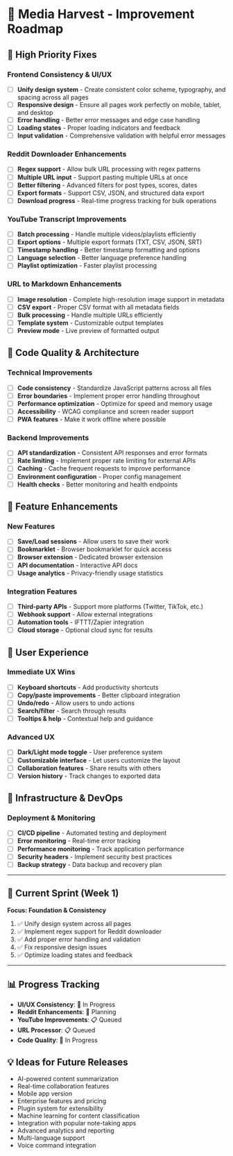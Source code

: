 # 🎯 Media Harvest - Improvement Roadmap

## 🚨 High Priority Fixes

### Frontend Consistency & UI/UX
- [ ] **Unify design system** - Create consistent color scheme, typography, and spacing across all pages
- [ ] **Responsive design** - Ensure all pages work perfectly on mobile, tablet, and desktop
- [ ] **Error handling** - Better error messages and edge case handling
- [ ] **Loading states** - Proper loading indicators and feedback
- [ ] **Input validation** - Comprehensive validation with helpful error messages

### Reddit Downloader Enhancements
- [ ] **Regex support** - Allow bulk URL processing with regex patterns
- [ ] **Multiple URL input** - Support pasting multiple URLs at once
- [ ] **Better filtering** - Advanced filters for post types, scores, dates
- [ ] **Export formats** - Support CSV, JSON, and structured data export
- [ ] **Download progress** - Real-time progress tracking for bulk operations

### YouTube Transcript Improvements
- [ ] **Batch processing** - Handle multiple videos/playlists efficiently
- [ ] **Export options** - Multiple export formats (TXT, CSV, JSON, SRT)
- [ ] **Timestamp handling** - Better timestamp formatting and options
- [ ] **Language selection** - Better language preference handling
- [ ] **Playlist optimization** - Faster playlist processing

### URL to Markdown Enhancements
- [ ] **Image resolution** - Complete high-resolution image support in metadata
- [ ] **CSV export** - Proper CSV format with all metadata fields
- [ ] **Bulk processing** - Handle multiple URLs efficiently
- [ ] **Template system** - Customizable output templates
- [ ] **Preview mode** - Live preview of formatted output

## 🎨 Code Quality & Architecture

### Technical Improvements
- [ ] **Code consistency** - Standardize JavaScript patterns across all files
- [ ] **Error boundaries** - Implement proper error handling throughout
- [ ] **Performance optimization** - Optimize for speed and memory usage
- [ ] **Accessibility** - WCAG compliance and screen reader support
- [ ] **PWA features** - Make it work offline where possible

### Backend Improvements
- [ ] **API standardization** - Consistent API responses and error formats
- [ ] **Rate limiting** - Implement proper rate limiting for external APIs
- [ ] **Caching** - Cache frequent requests to improve performance
- [ ] **Environment configuration** - Proper config management
- [ ] **Health checks** - Better monitoring and health endpoints

## 🌟 Feature Enhancements

### New Features
- [ ] **Save/Load sessions** - Allow users to save their work
- [ ] **Bookmarklet** - Browser bookmarklet for quick access
- [ ] **Browser extension** - Dedicated browser extension
- [ ] **API documentation** - Interactive API docs
- [ ] **Usage analytics** - Privacy-friendly usage statistics

### Integration Features
- [ ] **Third-party APIs** - Support more platforms (Twitter, TikTok, etc.)
- [ ] **Webhook support** - Allow external integrations
- [ ] **Automation tools** - IFTTT/Zapier integration
- [ ] **Cloud storage** - Optional cloud sync for results

## 📱 User Experience

### Immediate UX Wins
- [ ] **Keyboard shortcuts** - Add productivity shortcuts
- [ ] **Copy/paste improvements** - Better clipboard integration
- [ ] **Undo/redo** - Allow users to undo actions
- [ ] **Search/filter** - Search through results
- [ ] **Tooltips & help** - Contextual help and guidance

### Advanced UX
- [ ] **Dark/Light mode toggle** - User preference system
- [ ] **Customizable interface** - Let users customize the layout
- [ ] **Collaboration features** - Share results with others
- [ ] **Version history** - Track changes to exported data

## 🔧 Infrastructure & DevOps

### Deployment & Monitoring
- [ ] **CI/CD pipeline** - Automated testing and deployment
- [ ] **Error monitoring** - Real-time error tracking
- [ ] **Performance monitoring** - Track application performance
- [ ] **Security headers** - Implement security best practices
- [ ] **Backup strategy** - Data backup and recovery plan

---

## 🎯 Current Sprint (Week 1)

**Focus: Foundation & Consistency**

1. ✅ Unify design system across all pages
2. ✅ Implement regex support for Reddit downloader
3. ✅ Add proper error handling and validation
4. ✅ Fix responsive design issues
5. ✅ Optimize loading states and feedback

---

## 📊 Progress Tracking

- **UI/UX Consistency**: 🔄 In Progress
- **Reddit Enhancements**: 🔄 Planning
- **YouTube Improvements**: 📋 Queued
- **URL Processor**: 📋 Queued
- **Code Quality**: 🔄 In Progress

## 💡 Ideas for Future Releases

- AI-powered content summarization
- Real-time collaboration features
- Mobile app version
- Enterprise features and pricing
- Plugin system for extensibility
- Machine learning for content classification
- Integration with popular note-taking apps
- Advanced analytics and reporting
- Multi-language support
- Voice command integration
